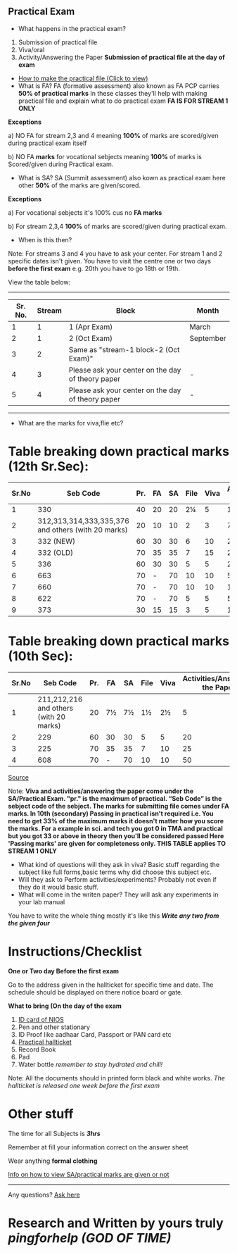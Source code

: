 Practical Exam
-------------------
- What happens in the practical exam?
1. Submission of practical file
2. Viva/oral
3. Activity/Answering the Paper
**Submission of practical file at the day of exam**
- [How to make the practical file (Click to view)](https://nios-students.pages.dev/wiki/howto-rec-book)
- What is FA?
FA (formative assessment) also known as FA PCP carries **50% of practical marks** In these classes they'll help with making practical file and explain what to do practical exam **FA IS FOR STREAM 1 ONLY**

**Exceptions**

a) NO FA for stream 2,3 and 4 meaning **100%** of marks are scored/given during practical exam itself

b) NO FA **marks** for vocational sebjects meaning **100%** of marks is Scored/given during Practical exam.

- What is SA?
SA (Summit assessment) also kown as practical exam here other **50%** of the marks are given/scored.

**Exceptions**

a) For vocational sebjects it's 100% cus no **FA marks**

b) For stream 2,3,4 **100%** of marks are scored/given during practical exam.

- When is this then?

Note: For streams 3 and 4 you have to ask your center. For stream 1 and 2 specific dates isn't given. You have to visit the centre one or two days **before the first exam** e.g. 20th you have to go 18th or 19th.

View the table below:

---

| Sr. No. | Stream | Block                                             | Month     |
| ------- | ------ | ------------------------------------------------- | --------- |
| 1       | 1      | 1 (Apr Exam)                                      | March     |
| 2       | 1      | 2 (Oct Exam)                                      | September |
| 3       | 2      | Same as "stream-1 block-2 (Oct Exam)"             |          |
| 4       | 3      | Please ask your center on the day of theory paper |     -      |
| 5       | 4      | Please ask your center on the day of theory paper |      -     |

---

- What are the marks for  viva,flie etc?
# Table breaking down practical marks (12th Sr.Sec):
| Sr.No | Seb Code                                           | Pr. | FA | SA | File | Viva | Activities/Answering the Paper | Passing Marks |
| ----- | -------------------------------------------------- | --- | -- | -- | ---- | ---- | ------------------------------ | ------------- |
| 1     | 330                                                | 40  | 20 | 20 | 2¼  | 5    | 15                             | 13            |
| 2     | 312,313,314,333,335,376 and others (with 20 marks) | 20  | 10 | 10 | 2    | 3    | 7                              | 7             |
| 3     | 332 (NEW)                                          | 60  | 30 | 30 | 6    | 10   | 20                             | 19            |
| 4     | 332 (OLD)                                          | 70  | 35 | 35 | 7    | 15   | 20                             | 23            |
| 5     | 336                                                | 60  | 30 | 30 | 5    | 5    | 25                             | 19            |
| 6     | 663                                                | 70  | -  | 70 | 10   | 10   | 50                             | 23            |
| 7     | 660                                                | 70  | -  | 70 | 10   | 10   | 10                             | 23            |
| 8     | 622                                                | 70  | -  | 70 | 5    | 5    | 5                              | 23            |
| 9     | 373                                                | 30  | 15 | 15 | 3    | 5    | 10                             | 9             |
# Table breaking down practical marks (10th Sec):
| Sr.No | Seb Code               | Pr. | FA  | SA  | File | Viva | Activities/Answering the Paper | Passing Marks |
| ----- | ---------------------- | --- | --- | --- | ---- | ---- | ------------------------------ | ------------- |
| 1     | 211,212,216 and others (with 20 marks)  | 20  | 7½ | 7½ | 1½  | 2½  | 5                              | 4             |
| 2     | 229                    | 60  | 30  | 30  | 5    | 5    | 20                             | 19            |
| 3     | 225                    | 70  | 35  | 35  | 7    | 10   | 25                             | 23            |
| 4     | 608                    | 70  | -   | 70  | 10   | 10   | 50                             | 23            |

[Source](https://nios.ac.in/media/documents/notification/yr2024/Exam/PG_2024.pdf)

Note: **Viva and activities/answering the paper come under the SA/Practical Exam. "pr." is the maximum of practical. “Seb Code” is the sebject code of the sebject. The marks for submitting file comes under FA marks. In 10th  (secondary) Passing in practical isn't required i.e. You need to get 33% of the maximum marks it doesn't matter how you score the marks. For a example in sci. and tech you got 0 in TMA and practical but you got 33 or above in theory then you'll be considered passed Here 'Passing marks' are given for completeness only. THIS TABLE applies TO STREAM 1 ONLY**
- What kind of questions will they ask in viva?
Basic stuff regarding the subject like full forms,basic terms why did choose this subject etc.
- Will they ask to Perform activities/experiments?
Probably not even if they do it would basic stuff.
- What will come in the writen paper?
They will ask any experiments in your lab manual

You have to write the whole thing mostly it's like this ***Write any two from the given four***
# Instructions/Checklist

**One or Two day Before the first exam**

Go to the address given in the hallticket for specific time and date. The schedule should be displayed on there notice board or gate.

**What to bring (On the day of the exam**
1. [ID card of NIOS](https://sdmis.nios.ac.in/registration/id-card) 
2. Pen and other stationary
3. ID Proof like aadhaar Card, Passport or PAN card etc
4. [Practical hallticket](https://sdmis.nios.ac.in/search/hall-ticket)
5. Record Book
6. Pad
7. Water bottle *remember to stay hydrated and chill!*

Note: All the documents should in printed form black and white works. *The hallticket is released one week before the first exam*
# Other stuff
The time for all Subjects is ***3hrs***

Remember at fill your information correct on the answer sheet

Wear anything __formal clothing__

[Info on how to view SA/practical marks are given or not](https://nios-students.pages.dev/wiki/view-assessment)

----
Any questions? [Ask here](https://www.reddit.com/r/NIOS_Students/submit)

# Research and Written by yours  truly *pingforhelp (GOD OF TIME)*

